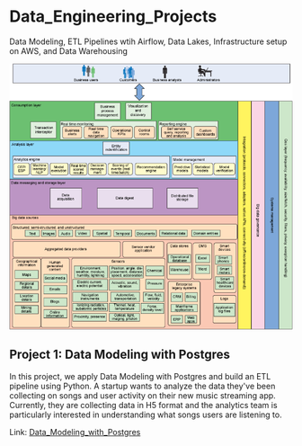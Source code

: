 # **Data_Engineering_Projects**

Data Modeling, ETL Pipelines wtih Airflow, Data Lakes, Infrastructure setup on AWS, and Data Warehousing

![architecture](/images/architecture.png)

## **Project 1: Data Modeling with Postgres**
In this project, we apply Data Modeling with Postgres and build an ETL pipeline using Python. A startup wants to analyze the data they've been collecting on songs and user activity on their new music streaming app. Currently, they are collecting data in H5 format and the analytics team is particularly interested in understanding what songs users are listening to.

Link: [Data_Modeling_with_Postgres](https://github.com/AuFeld/Data_Engineering_Projects/tree/master/Data_Modeling)